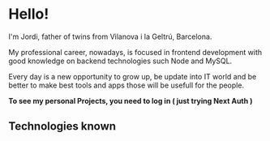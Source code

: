 # Hello!

I'm Jordi, father of twins from Vilanova i la Geltrú, Barcelona.

My professional career, nowadays, is focused in frontend development with good knowledge on backend technologies such Node and MySQL.

Every day is a new opportunity to grow up, be update into IT world and be better to make best tools and apps those will be usefull for the people.

**To see my personal Projects, you need to log in ( just trying Next Auth <FaRegFaceSmileWink />)**

## Technologies known